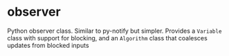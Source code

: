 observer
========

Python observer class. Similar to py-notify but simpler. Provides a `Variable` class with support for blocking, and an `Algorithm` class that coalesces updates from blocked inputs
